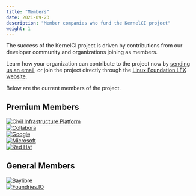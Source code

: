 ```yaml
---
title: "Members"
date: 2021-09-23
description: "Member companies who fund the KernelCI project"
weight: 1
---
```


The success of the KernelCI project is driven by contributions from our
developer community and organizations joining as members.

Learn how your organization can contribute to the project now by [sending us an
email](mailto:kernelci-members@groups.io?subject=KernelCI%20membership%20information%20request),
or join the project directly through the [Linux Foundation LFX website](http://joinnow.platform.linuxfoundation.org/?project=kernelci).

Below are the current members of the project.

## Premium Members
<div class="container">
  <div class="row row-cols-3">
    <div class="col p-3"><a href="https://www.cip-project.org/" target="_blank"><img src="/image/cip-stacked-color.svg" alt="Civil Infrastructure Platform" title="Civil Infrastructure Platform" /></a></div>
    <div class="col p-3"><a href="https://www.collabora.com/" target="_blank"><img src="/image/collabora-stacked-color.svg" alt="Collabora" title="Collabora" /></a></div>
    <div class="col p-3"><a href="https://www.google.com/" target="_blank"><img src="/image/google-color.svg" alt="Google" title="Google" /></a></div>
    <div class="col p-3"><a href="https://www.microsoft.com/" target="_blank"><img src="/image/microsoft-color.svg" alt="Microsoft" title="Microsoft" /></a></div>
    <div class="col p-3"><a href="https://www.redhat.com/" target="_blank"><img src="/image/redhat-color.svg" alt="Red Hat" title="Red Hat" /></a></div>
  </div>
</div>

## General Members
<div class="container">
  <div class="row row-cols-4">
    <div class="col p-3"><a href="https://www.baylibre.com/" target="_blank"><img src="/image/baylibre-horizontal-color.svg" alt="Baylibre" title="Baylibre" /></a></div>
    <div class="col p-3"><a href="https://www.foundries.io/" target="_blank"><img src="/image/foundries-io-stacked-color.svg" alt="Foundries.IO" title="Foundries.IO" /></a></div>
  </div>
</div>
